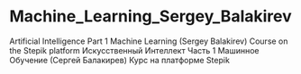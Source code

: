 # Machine_Learning_Sergey_Balakirev
Artificial Intelligence Part 1 Machine Learning (Sergey Balakirev) Course on the Stepik platform
Искусственный Интеллект Часть 1 Машинное Обучение (Сергей Балакирев) Курс на платформе Stepik
